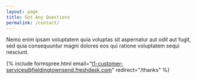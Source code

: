 ```yaml
---
layout: page
title: Got Any Questions
permalink: /contact/
---
```


Nemo enim ipsam voluptatem quia voluptas sit aspernatur aut odit aut fugit, sed quia consequuntur magni dolores eos qui ratione voluptatem sequi nesciunt.

{% include formspree.html email="t1-customer-services@fieldingtownsend.freshdesk.com" redirect="/thanks" %}
